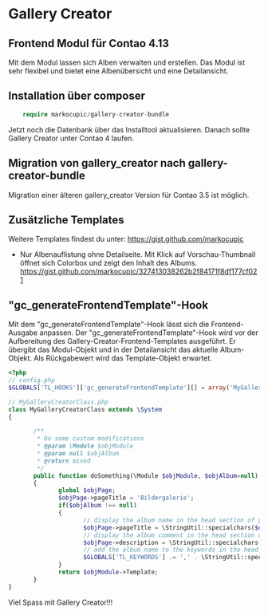 # Gallery Creator

## Frontend Modul für Contao 4.13

Mit dem Modul lassen sich Alben verwalten und erstellen. Das Modul ist sehr flexibel und bietet eine Albenübersicht und eine Detailansicht.

## Installation über composer
```php
    require markocupic/gallery-creator-bundle
```

Jetzt noch die Datenbank über das Installtool aktualisieren. Danach sollte Gallery Creator unter Contao 4 laufen.
## Migration von gallery_creator nach gallery-creator-bundle
Migration einer älteren gallery_creator Version für Contao 3.5 ist möglich.

## Zusätzliche Templates
Weitere Templates findest du unter: https://gist.github.com/markocupic
* Nur Albenauflistung ohne Detailseite. Mit Klick auf Vorschau-Thumbnail öffnet sich Colorbox und zeigt den Inhalt des Albums. https://gist.github.com/markocupic/327413038262b2f84171f8df177cf021

## "gc_generateFrontendTemplate"-Hook
Mit dem "gc_generateFrontendTemplate"-Hook lässt sich die Frontend-Ausgabe anpassen.
Der "gc_generateFrontendTemplate"-Hook wird vor der Aufbereitung des Gallery-Creator-Frontend-Templates ausgeführt. Er übergibt das Modul-Objekt und in der Detailansicht das aktuelle Album-Objekt. Als Rückgabewert wird das Template-Objekt erwartet.



```php
<?php
// config.php
$GLOBALS['TL_HOOKS']['gc_generateFrontendTemplate'][] = array('MyGalleryCreatorClass', 'doSomething');

// MyGalleryCreatorClass.php
class MyGalleryCreatorClass extends \System
{

       /**
        * Do some custom modifications
        * @param \Module $objModule
        * @param null $objAlbum
        * @return mixed
        */
       public function doSomething(\Module $objModule, $objAlbum=null)
       {
              global $objPage;
              $objPage->pageTitle = 'Bildergalerie';
              if($objAlbum !== null)
              {
                     // display the album name in the head section of your page (title tag)
                     $objPage->pageTitle = \StringUtil::specialchars($objAlbum->name);
                     // display the album comment in the head section of your page (description tag)
                     $objPage->description = \StringUtil::specialchars(strip_tags($objAlbum->comment));
                     // add the album name to the keywords in the head section of your page (keywords tag)
                     $GLOBALS['TL_KEYWORDS'] .= ',' . \StringUtil::specialchars($objAlbum->name) . ',' . \StringUtil::specialchars($objAlbum->event_location);
              }
              return $objModule->Template;
       }
}
```


Viel Spass mit Gallery Creator!!!

